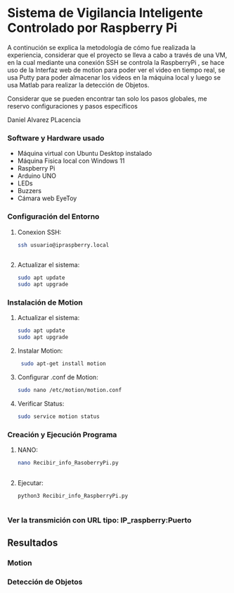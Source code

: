 # Sistema de Vigilancia Inteligente Controlado por Raspberry Pi

A continución se explica la metodología de cómo fue realizada la experiencia, considerar que el proyecto se lleva a cabo a través de una VM, en la cual mediante una conexión SSH se controla la 
RaspberryPi , se hace uso de la Interfaz web de motion para poder ver el video en tiempo real, se usa Putty para poder almacenar los videos en la máquina local y luego se usa Matlab para realizar
la detección de Objetos.

Considerar que se pueden encontrar tan solo los pasos globales, me reservo configuraciones y pasos específicos

Daniel Alvarez PLacencia

### Software y Hardware usado

- Máquina virtual con Ubuntu Desktop instalado
- Máquina Fisica local con Windows 11
- Raspberry Pi
- Arduino UNO
- LEDs
- Buzzers
- Cámara web EyeToy


### Configuración del Entorno

1. Conexion SSH:
   ```bash
   ssh usuario@ipraspberry.local
     
2. Actualizar el sistema:
   ```bash
   sudo apt update
   sudo apt upgrade
   
### Instalación de Motion

1. Actualizar el sistema:
   ```bash
   sudo apt update
   sudo apt upgrade
   
2. Instalar Motion:
   ```bash
    sudo apt-get install motion
   
3. Configurar .conf de Motion:
   ```bash
   sudo nano /etc/motion/motion.conf

4. Verificar Status:
   ```bash
   sudo service motion status

### Creación y Ejecución Programa

1. NANO:
   ```bash
   nano Recibir_info_RasoberryPi.py
  
2. Ejecutar:
   ```bash
   python3 Recibir_info_RaspberryPi.py



### Ver la transmición con URL tipo: IP_raspberry:Puerto

## Resultados

### Motion

### Detección de Objetos



   

